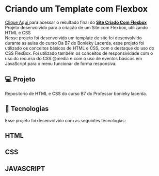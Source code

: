 # Criando um Template com Flexbox
<a href="https://euchristianferreira.github.io/Curso-B7---Site-com-Flexbox/" rel="nofollow">Clique Aqui </a>
 para acessar o resultado final do <b><a href="https://euchristianferreira.github.io/Curso-B7---Site-com-Flexbox/" rel="nofollow">Site Criado Com Flexbox </a> </b> Projeto desenvolvido para a criação de um Site com Flexbox, utilizando HTML e CSS </br>
Nesse projeto foi desenvolvido um template de site foi desenvolvido durante as aulas do curso Da B7 do Bonieky Lacerda, esse projeto foi utilizado os conceitos básicos de HTML e CSS, com o destaque do uso do CSS FlexBox.
Foi utilizado também os conceitos de responsividade com o uso do recurso do CSS @media e com o uso de eventos básicos em JavaScript para o menu funcionar de forma responsiva.


##  💻 Projeto

<p> Repositorio de HTML e CSS do curso B7 do Professor bonieky lacerda. </p>

## 🚀 Tecnologias

<p> Esse projeto foi desenvolvido com as seguintes tecnologias: </p>

## HTML
## CSS
## JAVASCRIPT
